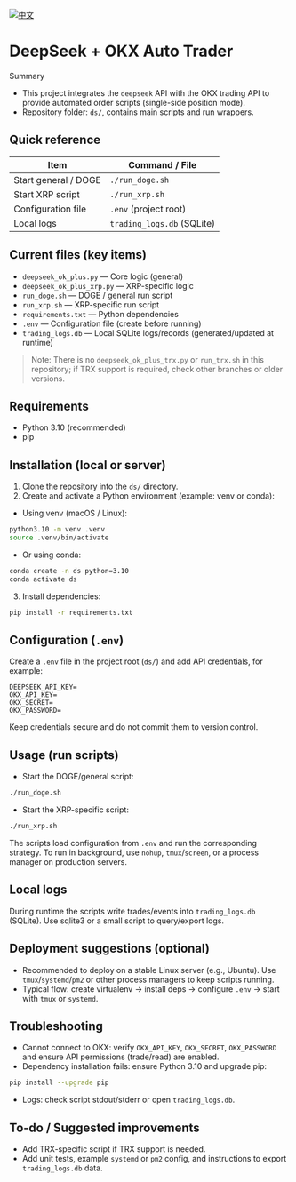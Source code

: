 <p style="text-align:left">
  <a href="./README.md"><img alt="中文" src="https://img.shields.io/badge/中文-CN-0b70d5.svg?style=flat-square"></a>
</p>


# DeepSeek + OKX Auto Trader

Summary
- This project integrates the `deepseek` API with the OKX trading API to provide automated order scripts (single-side position mode).
- Repository folder: `ds/`, contains main scripts and run wrappers.

## Quick reference
| Item | Command / File |
|---|---|
| Start general / DOGE | `./run_doge.sh` |
| Start XRP script | `./run_xrp.sh` |
| Configuration file | `.env` (project root) |
| Local logs | `trading_logs.db` (SQLite) |

## Current files (key items)
- `deepseek_ok_plus.py` — Core logic (general)
- `deepseek_ok_plus_xrp.py` — XRP-specific logic
- `run_doge.sh` — DOGE / general run script
- `run_xrp.sh` — XRP-specific run script
- `requirements.txt` — Python dependencies
- `.env` — Configuration file (create before running)
- `trading_logs.db` — Local SQLite logs/records (generated/updated at runtime)

> Note: There is no `deepseek_ok_plus_trx.py` or `run_trx.sh` in this repository; if TRX support is required, check other branches or older versions.

## Requirements
- Python 3.10 (recommended)
- pip

## Installation (local or server)
1. Clone the repository into the `ds/` directory.
2. Create and activate a Python environment (example: venv or conda):

- Using venv (macOS / Linux):

```bash
python3.10 -m venv .venv
source .venv/bin/activate
```

- Or using conda:

```bash
conda create -n ds python=3.10
conda activate ds
```

3. Install dependencies:

```bash
pip install -r requirements.txt
```

## Configuration (`.env`)
Create a `.env` file in the project root (`ds/`) and add API credentials, for example:

```
DEEPSEEK_API_KEY=
OKX_API_KEY=
OKX_SECRET=
OKX_PASSWORD=
```

Keep credentials secure and do not commit them to version control.

## Usage (run scripts)
- Start the DOGE/general script:

```bash
./run_doge.sh
```

- Start the XRP-specific script:

```bash
./run_xrp.sh
```

The scripts load configuration from `.env` and run the corresponding strategy. To run in background, use `nohup`, `tmux`/`screen`, or a process manager on production servers.

## Local logs
During runtime the scripts write trades/events into `trading_logs.db` (SQLite). Use sqlite3 or a small script to query/export logs.

## Deployment suggestions (optional)
- Recommended to deploy on a stable Linux server (e.g., Ubuntu). Use `tmux`/`systemd`/`pm2` or other process managers to keep scripts running.
- Typical flow: create virtualenv → install deps → configure `.env` → start with `tmux` or `systemd`.

## Troubleshooting
- Cannot connect to OKX: verify `OKX_API_KEY`, `OKX_SECRET`, `OKX_PASSWORD` and ensure API permissions (trade/read) are enabled.
- Dependency installation fails: ensure Python 3.10 and upgrade pip:

```bash
pip install --upgrade pip
```

- Logs: check script stdout/stderr or open `trading_logs.db`.

## To-do / Suggested improvements
- Add TRX-specific script if TRX support is needed.
- Add unit tests, example `systemd` or `pm2` config, and instructions to export `trading_logs.db` data.
